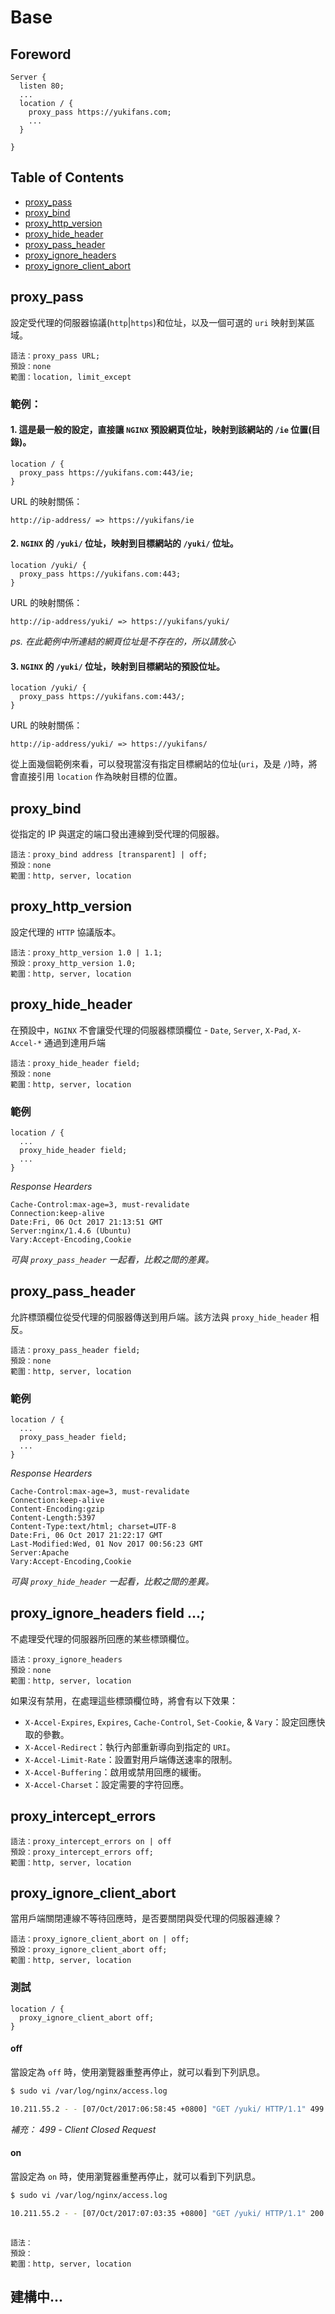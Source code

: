 # Base

## Foreword

```
Server {
  listen 80;
  ...
  location / {
    proxy_pass https://yukifans.com;
    ...
  }
  
}
```

## Table of Contents
- [proxy_pass](#proxy_pass)
- [proxy_bind](#proxy_bind)
- [proxy_http_version](#proxy_http_version)
- [proxy_hide_header](#proxy_hide_header)
- [proxy_pass_header](#proxy_pass_header)
- [proxy_ignore_headers](#proxy_ignore_headers)
- [proxy_ignore_client_abort](#proxy_ignore_client_abort)

## proxy_pass
設定受代理的伺服器協議(`http`|`https`)和位址，以及一個可選的 `uri` 映射到某區域。

```nginx
語法：proxy_pass URL;
預設：none
範圍：location, limit_except
```
### 範例：
#### 1. 這是最一般的設定，直接讓 `NGINX` 預設網頁位址，映射到該網站的 `/ie` 位置(目錄)。
```nginx 
location / {
  proxy_pass https://yukifans.com:443/ie;
}
```

URL 的映射關係：
```
http://ip-address/ => https://yukifans/ie
```

#### 2. `NGINX` 的 `/yuki/` 位址，映射到目標網站的 `/yuki/` 位址。
```nginx
location /yuki/ {
  proxy_pass https://yukifans.com:443;
}
```

URL 的映射關係：
```
http://ip-address/yuki/ => https://yukifans/yuki/
```
*ps. 在此範例中所連結的網頁位址是不存在的，所以請放心*

#### 3. `NGINX` 的 `/yuki/` 位址，映射到目標網站的預設位址。
```nginx
location /yuki/ {
  proxy_pass https://yukifans.com:443/;
}
```

URL 的映射關係：
```
http://ip-address/yuki/ => https://yukifans/
```

從上面幾個範例來看，可以發現當沒有指定目標網站的位址(`uri`，及是 `/`)時，將會直接引用 `location` 作為映射目標的位置。

## proxy_bind
從指定的 IP 與選定的端口發出連線到受代理的伺服器。

```nginx
語法：proxy_bind address [transparent] | off;
預設：none
範圍：http, server, location
```

## proxy_http_version
設定代理的 `HTTP` 協議版本。

```nginx
語法：proxy_http_version 1.0 | 1.1;
預設：proxy_http_version 1.0;
範圍：http, server, location
```

## proxy_hide_header
在預設中，`NGINX` 不會讓受代理的伺服器標頭欄位 - `Date`, `Server`, `X-Pad`, `X-Accel-*` 通過到達用戶端

```nginx
語法：proxy_hide_header field;
預設：none
範圍：http, server, location
```

### 範例
```nginx
location / {
  ...
  proxy_hide_header field;
  ...
}
```

*Response Hearders*
```hearder
Cache-Control:max-age=3, must-revalidate
Connection:keep-alive
Date:Fri, 06 Oct 2017 21:13:51 GMT
Server:nginx/1.4.6 (Ubuntu)
Vary:Accept-Encoding,Cookie
```
*可與 `proxy_pass_header` 一起看，比較之間的差異。*

## proxy_pass_header
允許標頭欄位從受代理的伺服器傳送到用戶端。該方法與 `proxy_hide_header` 相反。

```nginx
語法：proxy_pass_header field;
預設：none
範圍：http, server, location
```

### 範例
```nginx
location / {
  ...
  proxy_pass_header field;
  ...
}
```

*Response Hearders*
```http
Cache-Control:max-age=3, must-revalidate
Connection:keep-alive
Content-Encoding:gzip
Content-Length:5397
Content-Type:text/html; charset=UTF-8
Date:Fri, 06 Oct 2017 21:22:17 GMT
Last-Modified:Wed, 01 Nov 2017 00:56:23 GMT
Server:Apache
Vary:Accept-Encoding,Cookie
```

*可與 `proxy_hide_header` 一起看，比較之間的差異。*

## proxy_ignore_headers field ...;
不處理受代理的伺服器所回應的某些標頭欄位。

```nginx
語法：proxy_ignore_headers
預設：none
範圍：http, server, location
```

如果沒有禁用，在處理這些標頭欄位時，將會有以下效果：
- `X-Accel-Expires`, `Expires`, `Cache-Control`, `Set-Cookie`, & `Vary`：設定回應快取的參數。
- `X-Accel-Redirect`：執行內部重新導向到指定的 `URI`。
- `X-Accel-Limit-Rate`：設置對用戶端傳送速率的限制。
- `X-Accel-Buffering`：啟用或禁用回應的緩衝。
- `X-Accel-Charset`：設定需要的字符回應。



## proxy_intercept_errors

```nginx
語法：proxy_intercept_errors on | off
預設：proxy_intercept_errors off;
範圍：http, server, location
```


## proxy_ignore_client_abort
當用戶端關閉連線不等待回應時，是否要關閉與受代理的伺服器連線？

```nginx
語法：proxy_ignore_client_abort on | off;
預設：proxy_ignore_client_abort off;
範圍：http, server, location
```

### 測試

```nginx
location / {
  proxy_ignore_client_abort off;
}
```

#### off
當設定為 `off` 時，使用瀏覽器重整再停止，就可以看到下列訊息。

```bash
$ sudo vi /var/log/nginx/access.log

10.211.55.2 - - [07/Oct/2017:06:58:45 +0800] "GET /yuki/ HTTP/1.1" 499 0 "-" "Mozilla/5.0 (Macintosh; Intel Mac OS X 10_12_6) AppleWebKit/537.36 (KHTML, like Gecko) Chrome/61.0.3163.100 Safari/537.36"
```

*補充：
499 - Client Closed Request*

#### on
當設定為 `on` 時，使用瀏覽器重整再停止，就可以看到下列訊息。

```bash
$ sudo vi /var/log/nginx/access.log

10.211.55.2 - - [07/Oct/2017:07:03:35 +0800] "GET /yuki/ HTTP/1.1" 200 5397 "-" "Mozilla/5.0 (Macintosh; Intel Mac OS X 10_12_6) AppleWebKit/537.36 (KHTML, like Gecko) Chrome/61.0.3163.100 Safari/537.36"
```

## 

```nginx
語法：
預設：
範圍：http, server, location
```

## 建構中...
